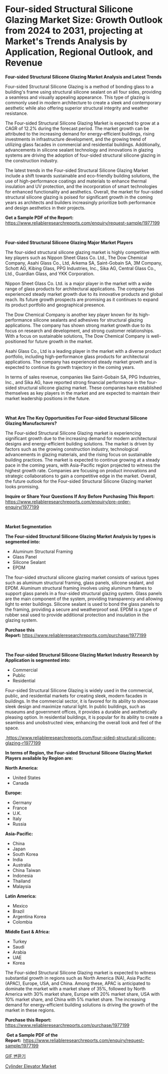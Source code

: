 <p><h1>Four-sided Structural Silicone Glazing Market Size: Growth Outlook from 2024 to 2031, projecting at Market's Trends Analysis by Application, Regional Outlook, and Revenue</h1></p><p><strong>Four-sided Structural Silicone Glazing Market Analysis and Latest Trends</strong></p>
<p><p>Four-sided Structural Silicone Glazing is a method of bonding glass to a building's frame using structural silicone sealant on all four sides, providing a seamless and visually appealing appearance. This type of glazing is commonly used in modern architecture to create a sleek and contemporary aesthetic while also offering superior structural integrity and weather resistance.</p><p>The Four-sided Structural Silicone Glazing Market is expected to grow at a CAGR of 12.2% during the forecast period. The market growth can be attributed to the increasing demand for energy-efficient buildings, rising investments in infrastructure development, and the growing trend of utilizing glass facades in commercial and residential buildings. Additionally, advancements in silicone sealant technology and innovations in glazing systems are driving the adoption of four-sided structural silicone glazing in the construction industry.</p><p>The latest trends in the Four-sided Structural Silicone Glazing Market include a shift towards sustainable and eco-friendly building solutions, the use of high-performance coatings and materials to enhance thermal insulation and UV protection, and the incorporation of smart technologies for enhanced functionality and aesthetics. Overall, the market for four-sided structural silicone glazing is poised for significant growth in the coming years as architects and builders increasingly prioritize both performance and design aesthetics in their projects.</p></p>
<p><strong>Get a Sample PDF of the Report:&nbsp;</strong> <a href="https://www.reliableresearchreports.com/enquiry/request-sample/1977199">https://www.reliableresearchreports.com/enquiry/request-sample/1977199</a></p>
<p>&nbsp;</p>
<p><strong>Four-sided Structural Silicone Glazing Major Market Players</strong></p>
<p><p>The four-sided structural silicone glazing market is highly competitive with key players such as Nippon Sheet Glass Co. Ltd., The Dow Chemical Company, Asahi Glass Co., Ltd, Arkema SA, Saint-Gobain SA, 3M Company, Schott AG, Kibing Glass, PPG Industries, Inc., Sika AG, Central Glass Co., Ltd., Guardian Glass, and YKK Corporation.</p><p>Nippon Sheet Glass Co. Ltd. is a major player in the market with a wide range of glass products for architectural applications. The company has experienced steady market growth due to its innovative products and global reach. Its future growth prospects are promising as it continues to expand its product portfolio and geographical presence.</p><p>The Dow Chemical Company is another key player known for its high-performance silicone sealants and adhesives for structural glazing applications. The company has shown strong market growth due to its focus on research and development, and strong customer relationships. With a focus on sustainable solutions, The Dow Chemical Company is well-positioned for future growth in the market.</p><p>Asahi Glass Co., Ltd is a leading player in the market with a diverse product portfolio, including high-performance glass products for architectural applications. The company has experienced steady market growth and is expected to continue its growth trajectory in the coming years.</p><p>In terms of sales revenue, companies like Saint-Gobain SA, PPG Industries, Inc., and Sika AG, have reported strong financial performance in the four-sided structural silicone glazing market. These companies have established themselves as key players in the market and are expected to maintain their market leadership positions in the future.</p></p>
<p>&nbsp;</p>
<p><strong>What Are The Key Opportunities For Four-sided Structural Silicone Glazing Manufacturers?</strong></p>
<p><p>The Four-sided Structural Silicone Glazing market is experiencing significant growth due to the increasing demand for modern architectural designs and energy-efficient building solutions. The market is driven by factors such as the growing construction industry, technological advancements in glazing materials, and the rising focus on sustainable building practices. The market is expected to continue growing at a steady pace in the coming years, with Asia-Pacific region projected to witness the highest growth rate. Companies are focusing on product innovations and strategic collaborations to gain a competitive edge in the market. Overall, the future outlook for the Four-sided Structural Silicone Glazing market looks promising.</p></p>
<p><strong>Inquire or Share Your Questions If Any Before Purchasing This Report:</strong> <a href="https://www.reliableresearchreports.com/enquiry/pre-order-enquiry/1977199">https://www.reliableresearchreports.com/enquiry/pre-order-enquiry/1977199</a></p>
<p>&nbsp;</p>
<p><strong>Market Segmentation</strong></p>
<p><strong>The Four-sided Structural Silicone Glazing Market Analysis by types is segmented into:</strong></p>
<p><ul><li>Aluminum Structural Framing</li><li>Glass Panel</li><li>Silicone Sealant</li><li>EPDM</li></ul></p>
<p><p>The four-sided structural silicone glazing market consists of various types such as aluminum structural framing, glass panels, silicone sealant, and EPDM. Aluminum structural framing involves using aluminum frames to support glass panels in a four-sided structural glazing system. Glass panels are the main component of the system, providing transparency and allowing light to enter buildings. Silicone sealant is used to bond the glass panels to the framing, providing a secure and weatherproof seal. EPDM is a type of rubber seal used to provide additional protection and insulation in the glazing system.</p></p>
<p><strong>Purchase this Report:&nbsp;</strong><a href="https://www.reliableresearchreports.com/purchase/1977199">https://www.reliableresearchreports.com/purchase/1977199</a></p>
<p>&nbsp;</p>
<p><strong>The Four-sided Structural Silicone Glazing Market Industry Research by Application is segmented into:</strong></p>
<p><ul><li>Commercial</li><li>Public</li><li>Residential</li></ul></p>
<p><p>Four-sided Structural Silicone Glazing is widely used in the commercial, public, and residential markets for creating sleek, modern facades in buildings. In the commercial sector, it is favored for its ability to showcase sleek design and maximize natural light. In public buildings, such as museums and government offices, it provides a durable and aesthetically pleasing option. In residential buildings, it is popular for its ability to create a seamless and unobstructed view, enhancing the overall look and feel of the space.</p></p>
<p><a href="https://www.reliableresearchreports.com/four-sided-structural-silicone-glazing-r1977199">&nbsp;https://www.reliableresearchreports.com/four-sided-structural-silicone-glazing-r1977199</a></p>
<p><strong>In terms of Region, the Four-sided Structural Silicone Glazing Market Players available by Region are:</strong></p>
<p>
    <p> <strong> North America: </strong>
        <ul>
            <li>United States</li>
            <li>Canada</li>
        </ul>
        </p> 
    <p> <strong> Europe: </strong>
        <ul>
            <li>Germany</li>
            <li>France</li>
            <li>U.K.</li>
            <li>Italy</li>
            <li>Russia</li>
        </ul>
        </p> 
    <p> <strong> Asia-Pacific: </strong>
        <ul>
            <li>China</li>
            <li>Japan</li>
            <li>South Korea</li>
            <li>India</li>
            <li>Australia</li>
            <li>China Taiwan</li>
            <li>Indonesia</li>
            <li>Thailand</li>
            <li>Malaysia</li>
        </ul>
        </p> 
    <p> <strong> Latin America: </strong>
        <ul>
            <li>Mexico</li>
            <li>Brazil</li>
            <li>Argentina Korea</li>
            <li>Colombia</li>
        </ul>
        </p> 
    <p> <strong> Middle East & Africa: </strong>
        <ul>
            <li>Turkey</li>
            <li>Saudi</li>
            <li>Arabia</li>
            <li>UAE</li>
            <li>Korea</li>
        </ul>
    </p>
    </p>
<p><p>The Four-sided Structural Silicone Glazing market is expected to witness substantial growth in regions such as North America (NA), Asia Pacific (APAC), Europe, USA, and China. Among these, APAC is anticipated to dominate the market with a market share of 35%, followed by North America with 30% market share, Europe with 20% market share, USA with 10% market share, and China with 5% market share. The increasing demand for energy-efficient building solutions is driving the growth of the market in these regions.</p></p>
<p><strong>Purchase this Report: </strong><a href="https://www.reliableresearchreports.com/purchase/1977199">https://www.reliableresearchreports.com/purchase/1977199</a></p>
<p>&nbsp;<strong>Get a Sample PDF of the Report:&nbsp;&nbsp;</strong><a href="https://www.reliableresearchreports.com/enquiry/request-sample/1977199">https://www.reliableresearchreports.com/enquiry/request-sample/1977199</a></p>
<p><strong></strong></p>
<p><p><a href="https://github.com/victorsharp87978/Market-Research-Report-List-2/blob/main/65522809629.md">GIF 변환기</a></p><p><a href="https://github.com/moyahfrancoestellec51j635wcx/Market-Research-Report-List-3/blob/main/cylinder-elevator-market.md">Cylinder Elevator Market</a></p></p>